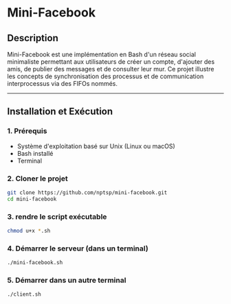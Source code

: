# Mini-Facebook

## Description

Mini-Facebook est une implémentation en Bash d'un réseau social minimaliste permettant aux utilisateurs de créer un compte, d'ajouter des amis, de publier des messages et de consulter leur mur. Ce projet illustre les concepts de synchronisation des processus et de communication interprocessus via des FIFOs nommés.

---

## Installation et Exécution

### 1. Prérequis

- Système d'exploitation basé sur Unix (Linux ou macOS)
- Bash installé
- Terminal

### 2. Cloner le projet

```bash
git clone https://github.com/nptsp/mini-facebook.git
cd mini-facebook
```
### 3. rendre le script exécutable
```bash
chmod u+x *.sh
```

### 4. Démarrer le serveur (dans un terminal)
```bash
./mini-facebook.sh
```

 ### 5. Démarrer dans un autre terminal
```bash
./client.sh
```


